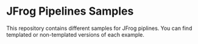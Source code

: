 # JFrog Pipelines Samples
This repository contains different samples for JFrog piplines. You can find templated or non-templated versions of each example.
